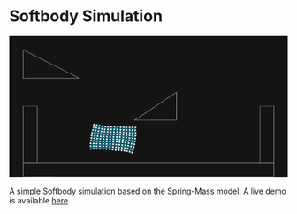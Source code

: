 # Softbody Simulation

![Softbody](assets/Screenshot.png)

A simple Softbody simulation based on the Spring-Mass model.
A live demo is available [here](https://kinetictactic.github.io/Softbody-js/).

